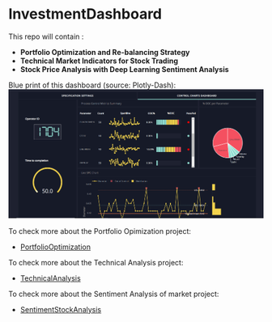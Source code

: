 # InvestmentDashboard
This repo will contain :
*	**Portfolio Optimization and Re-balancing Strategy**
*	**Technical Market Indicators for Stock Trading**
*	**Stock Price Analysis with Deep Learning Sentiment Analysis**

Blue print of this dashboard (source: Plotly-Dash):
<img src="./example.png" width="600">

To check more about the Portfolio Opimization project:
* [PortfolioOptimization](https://github.com/junha1532/PortfolioOptimization)

To check more about the Technical Analysis project:
* [TechnicalAnalysis](https://github.com/junha1532/TechnicalAnalysis)

To check more about the Sentiment Analysis of market project:
* [SentimentStockAnalysis](https://github.com/junha1532/SentimentStockAnalysis)
